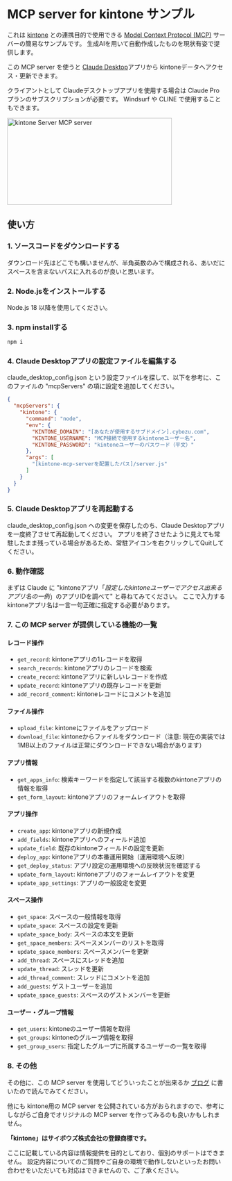 # MCP server for kintone サンプル

これは [kintone](https://kintone.cybozu.co.jp/) との連携目的で使用できる [Model Context Protocol (MCP)](https://modelcontextprotocol.io/) サーバーの簡易なサンプルです。
生成AIを用いて自動作成したものを現状有姿で提供します。

この MCP server を使うと [Claude Desktop](https://claude.ai/download)アプリから kintoneデータへアクセス・更新できます。

クライアントとして Claudeデスクトップアプリを使用する場合は Claude Pro プランのサブスクリプションが必要です。
Windsurf や CLINE で使用することもできます。

<a href="https://glama.ai/mcp/servers/dki958qnks">
  <img width="380" height="200" src="https://glama.ai/mcp/servers/dki958qnks/badge" alt="kintone Server MCP server" />
</a>

## 使い方

### 1. ソースコードをダウンロードする

ダウンロード先はどこでも構いませんが、半角英数のみで構成される、あいだにスペースを含まないパスに入れるのが良いと思います。

### 2. Node.jsをインストールする

Node.js 18 以降を使用してください。

### 3. npm installする

```bash
npm i
```

### 4. Claude Desktopアプリの設定ファイルを編集する

claude_desktop_config.json という設定ファイルを探して、以下を参考に、このファイルの "mcpServers" の項に設定を追加してください。

```json
{
  "mcpServers": {
    "kintone": {
      "command": "node",
      "env": {
        "KINTONE_DOMAIN": "[あなたが使用するサブドメイン].cybozu.com",
        "KINTONE_USERNAME": "MCP接続で使用するkintoneユーザー名",
        "KINTONE_PASSWORD": "kintoneユーザーのパスワード（平文）"
      },
      "args": [
        "[kintone-mcp-serverを配置したパス]/server.js"
      ]
    }
  }
}
```

### 5. Claude Desktopアプリを再起動する

claude_desktop_config.json への変更を保存したのち、Claude Desktopアプリを一度終了させて再起動してください。
アプリを終了させたように見えても常駐したまま残っている場合があるため、常駐アイコンを右クリックしてQuitしてください。

### 6. 動作確認

まずは Claude に "kintoneアプリ「*設定したkintoneユーザーでアクセス出来るアプリ名の一例*」のアプリIDを調べて" と尋ねてみてください。
ここで入力するkintoneアプリ名は一言一句正確に指定する必要があります。

### 7. この MCP server が提供している機能の一覧

#### レコード操作

- `get_record`: kintoneアプリの1レコードを取得
- `search_records`: kintoneアプリのレコードを検索
- `create_record`: kintoneアプリに新しいレコードを作成
- `update_record`: kintoneアプリの既存レコードを更新
- `add_record_comment`: kintoneレコードにコメントを追加

#### ファイル操作

- `upload_file`: kintoneにファイルをアップロード
- `download_file`: kintoneからファイルをダウンロード（注意: 現在の実装では1MB以上のファイルは正常にダウンロードできない場合があります）

#### アプリ情報

- `get_apps_info`: 検索キーワードを指定して該当する複数のkintoneアプリの情報を取得
- `get_form_layout`: kintoneアプリのフォームレイアウトを取得

#### アプリ操作

- `create_app`: kintoneアプリの新規作成
- `add_fields`: kintoneアプリへのフィールド追加
- `update_field`: 既存のkintoneフィールドの設定を更新
- `deploy_app`: kintoneアプリの本番運用開始（運用環境へ反映）
- `get_deploy_status`: アプリ設定の運用環境への反映状況を確認する
- `update_form_layout`: kintoneアプリのフォームレイアウトを変更
- `update_app_settings`: アプリの一般設定を変更

#### スペース操作

- `get_space`: スペースの一般情報を取得
- `update_space`: スペースの設定を更新
- `update_space_body`: スペースの本文を更新
- `get_space_members`: スペースメンバーのリストを取得
- `update_space_members`: スペースメンバーを更新
- `add_thread`: スペースにスレッドを追加
- `update_thread`: スレッドを更新
- `add_thread_comment`: スレッドにコメントを追加
- `add_guests`: ゲストユーザーを追加
- `update_space_guests`: スペースのゲストメンバーを更新

#### ユーザー・グループ情報

- `get_users`: kintoneのユーザー情報を取得
- `get_groups`: kintoneのグループ情報を取得
- `get_group_users`: 指定したグループに所属するユーザーの一覧を取得

### 8. その他

その他に、この MCP server を使用してどういったことが出来るか [ブログ](https://www.r3it.com/blog/kintone-mcp-server-20250115-yamauchi) に書いたので読んでみてください。

他にも kintone用の MCP server を公開されている方がおられますので、参考にしながらご自身でオリジナルの MCP server を作ってみるのも良いかもしれません。

**「kintone」はサイボウズ株式会社の登録商標です。**

ここに記載している内容は情報提供を目的としており、個別のサポートはできません。
設定内容についてのご質問やご自身の環境で動作しないといったお問い合わせをいただいても対応はできませんので、ご了承ください。
